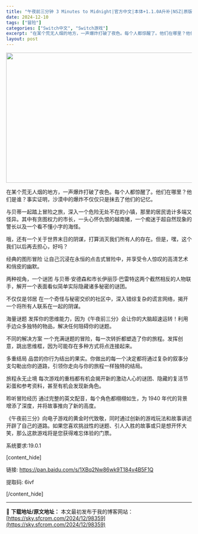 ```yaml
---
title: "午夜前三分钟 3 Minutes to Midnight|官方中文|本体+1.1.0A升补|NSZ|原版|"
date: 2024-12-10
tags: ["冒险"]
categories: ["Switch中文", "Switch游戏"]
excerpt: "在某个荒无人烟的地方，一声爆炸打破了夜色。每个人都惊醒了。他们在哪里？他们是谁？事实证明，沙漠中的爆炸不仅仅只是抹去了他们的记忆。 与贝蒂一起踏上冒险之旅，深入一个危险无处不在的小镇，那里的居民诡计多端又怪异。其中有贪图权力的市长，一头心怀仇恨的越南猪，一个痴迷于超自然现象的警长以及一个看不懂小字的&hellip;"
layout: post
---
```


<img class="aligncenter size-full wp-image-98349" src="https://sky.sfcrom.com/wp-content/uploads/2024/12/2024121009245050.webp" alt="" width="616" height="353" />

在某个荒无人烟的地方，一声爆炸打破了夜色。每个人都惊醒了。他们在哪里？他们是谁？事实证明，沙漠中的爆炸不仅仅只是抹去了他们的记忆。

与贝蒂一起踏上冒险之旅，深入一个危险无处不在的小镇，那里的居民诡计多端又怪异。其中有贪图权力的市长，一头心怀仇恨的越南猪，一个痴迷于超自然现象的警长以及一个看不懂小字的海怪。

哦，还有一个关于世界末日的阴谋，打算消灭我们所有人的存在。但是，嘿，这个我们以后再去担心，好吗？

经典的图形冒险
让自己沉浸在永恒的点击式冒险中，并享受令人惊叹的高清艺术和俏皮的幽默。

两种视角，一个谜团
与贝蒂·安德森和市长伊丽莎·巴雷特这两个截然相反的人物联手，解开一个表面看似简单实际隐藏诸多秘密的谜团。

不仅仅是邻居
在一个奇怪与秘密交织的社区中，深入错综复杂的谎言网络，揭开一个将所有人联系在一起的阴谋。

海量谜题
发挥你的思维能力，因为《午夜前三分》会让你的大脑超速运转！利用手边众多独特的物品，解决任何阻碍你的谜题。

不同的解决方案
一个充满谜题的冒险，每一次转折都塑造了你的旅程。发挥创意，跳出思维框，因为可能存在多种方式将点连接起来。

多重结局
品尝的你行为结出的果实。你做出的每一个决定都将通过复杂的叙事分支勾勒出你的道路，引领你走向与你的旅程一样独特的结局。

旅程永无止境
每次游戏的重档都有机会揭开新的激动人心的谜团、隐藏的复活节彩蛋和参考资料，甚至有机会发现新角色。

聆听冒险经历
通过完整的英文配音，每个角色都栩栩如生，为 1940 年代的背景增添了深度，并将故事推向了新的高度。

《午夜前三分》向电子游戏的黄金时代致敬，同时通过创新的游戏玩法和故事讲述开辟了自己的道路。如果您喜欢挑战性的谜题、引人入胜的故事或只是想开怀大笑，那么这款游戏将是您获得难忘体验的门票。

系统要求:19.0.1

[content_hide]

链接: <a href="https://pan.baidu.com/s/1XBq2Nw86wk9T184v4B5F1Q">https://pan.baidu.com/s/1XBq2Nw86wk9T184v4B5F1Q</a>

提取码: 6ivf

[/content_hide]

---
📖 **下载地址/原文地址：** 本文最初发布于我的博客网站：[https://sky.sfcrom.com/2024/12/98359](https://sky.sfcrom.com/2024/12/98359)

